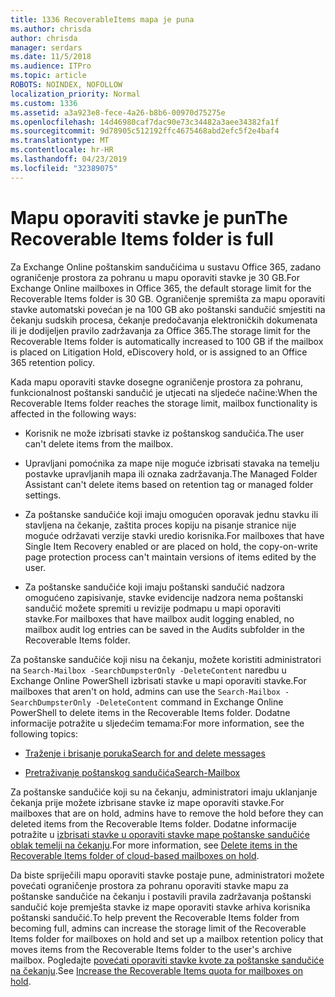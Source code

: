 ```yaml
---
title: 1336 RecoverableItems mapa je puna
ms.author: chrisda
author: chrisda
manager: serdars
ms.date: 11/5/2018
ms.audience: ITPro
ms.topic: article
ROBOTS: NOINDEX, NOFOLLOW
localization_priority: Normal
ms.custom: 1336
ms.assetid: a3a923e8-fece-4a26-b8b6-00970d75275e
ms.openlocfilehash: 14d46980caf7dac90e73c34482a3aee34382fa1f
ms.sourcegitcommit: 9d78905c512192ffc4675468abd2efc5f2e4baf4
ms.translationtype: MT
ms.contentlocale: hr-HR
ms.lasthandoff: 04/23/2019
ms.locfileid: "32389075"
---
```

# <a name="the-recoverable-items-folder-is-full"></a><span data-ttu-id="fa122-102">Mapu oporaviti stavke je pun</span><span class="sxs-lookup"><span data-stu-id="fa122-102">The Recoverable Items folder is full</span></span>

<span data-ttu-id="fa122-103">Za Exchange Online poštanskim sandučićima u sustavu Office 365, zadano ograničenje prostora za pohranu u mapu oporaviti stavke je 30 GB.</span><span class="sxs-lookup"><span data-stu-id="fa122-103">For Exchange Online mailboxes in Office 365, the default storage limit for the Recoverable Items folder is 30 GB.</span></span> <span data-ttu-id="fa122-104">Ograničenje spremišta za mapu oporaviti stavke automatski povećan je na 100 GB ako poštanski sandučić smjestiti na čekanju sudskih procesa, čekanje predočavanja elektroničkih dokumenata ili je dodijeljen pravilo zadržavanja za Office 365.</span><span class="sxs-lookup"><span data-stu-id="fa122-104">The storage limit for the Recoverable Items folder is automatically increased to 100 GB if the mailbox is placed on Litigation Hold, eDiscovery hold, or is assigned to an Office 365 retention policy.</span></span>

<span data-ttu-id="fa122-105">Kada mapu oporaviti stavke dosegne ograničenje prostora za pohranu, funkcionalnost poštanski sandučić je utjecati na sljedeće načine:</span><span class="sxs-lookup"><span data-stu-id="fa122-105">When the Recoverable Items folder reaches the storage limit, mailbox functionality is affected in the following ways:</span></span>

- <span data-ttu-id="fa122-106">Korisnik ne može izbrisati stavke iz poštanskog sandučića.</span><span class="sxs-lookup"><span data-stu-id="fa122-106">The user can't delete items from the mailbox.</span></span>

- <span data-ttu-id="fa122-107">Upravljani pomoćnika za mape nije moguće izbrisati stavaka na temelju postavke upravljanih mapa ili oznaka zadržavanja.</span><span class="sxs-lookup"><span data-stu-id="fa122-107">The Managed Folder Assistant can't delete items based on retention tag or managed folder settings.</span></span>

- <span data-ttu-id="fa122-108">Za poštanske sandučiće koji imaju omogućen oporavak jednu stavku ili stavljena na čekanje, zaštita proces kopiju na pisanje stranice nije moguće održavati verzije stavki uredio korisnika.</span><span class="sxs-lookup"><span data-stu-id="fa122-108">For mailboxes that have Single Item Recovery enabled or are placed on hold, the copy-on-write page protection process can't maintain versions of items edited by the user.</span></span>

- <span data-ttu-id="fa122-109">Za poštanske sandučiće koji imaju poštanski sandučić nadzora omogućeno zapisivanje, stavke evidencije nadzora nema poštanski sandučić možete spremiti u revizije podmapu u mapi oporaviti stavke.</span><span class="sxs-lookup"><span data-stu-id="fa122-109">For mailboxes that have mailbox audit logging enabled, no mailbox audit log entries can be saved in the Audits subfolder in the Recoverable Items folder.</span></span>

<span data-ttu-id="fa122-110">Za poštanske sandučiće koji nisu na čekanju, možete koristiti administratori na `Search-Mailbox -SearchDumpsterOnly -DeleteContent` naredbu u Exchange Online PowerShell izbrisati stavke u mapi oporaviti stavke.</span><span class="sxs-lookup"><span data-stu-id="fa122-110">For mailboxes that aren't on hold, admins can use the `Search-Mailbox -SearchDumpsterOnly -DeleteContent` command in Exchange Online PowerShell to delete items in the Recoverable Items folder.</span></span> <span data-ttu-id="fa122-111">Dodatne informacije potražite u sljedećim temama:</span><span class="sxs-lookup"><span data-stu-id="fa122-111">For more information, see the following topics:</span></span> 

- [<span data-ttu-id="fa122-112">Traženje i brisanje poruka</span><span class="sxs-lookup"><span data-stu-id="fa122-112">Search for and delete messages</span></span>](https://docs.microsoft.com/office365/securitycompliance/search-for-and-delete-messagesadmin-help)

- [<span data-ttu-id="fa122-113">Pretraživanje poštanskog sandučića</span><span class="sxs-lookup"><span data-stu-id="fa122-113">Search-Mailbox</span></span>](https://docs.microsoft.com/powershell/module/exchange/mailboxes/Search-Mailbox)

<span data-ttu-id="fa122-114">Za poštanske sandučiće koji su na čekanju, administratori imaju uklanjanje čekanja prije možete izbrisane stavke iz mape oporaviti stavke.</span><span class="sxs-lookup"><span data-stu-id="fa122-114">For mailboxes that are on hold, admins have to remove the hold before they can deleted items from the Recoverable Items folder.</span></span> <span data-ttu-id="fa122-115">Dodatne informacije potražite u [izbrisati stavke u oporaviti stavke mape poštanske sandučiće oblak temelji na čekanju](https://docs.microsoft.com/office365/securitycompliance/delete-items-in-the-recoverable-items-folder-of-mailboxes-on-hold).</span><span class="sxs-lookup"><span data-stu-id="fa122-115">For more information, see [Delete items in the Recoverable Items folder of cloud-based mailboxes on hold](https://docs.microsoft.com/office365/securitycompliance/delete-items-in-the-recoverable-items-folder-of-mailboxes-on-hold).</span></span>

<span data-ttu-id="fa122-116">Da biste spriječili mapu oporaviti stavke postaje pune, administratori možete povećati ograničenje prostora za pohranu oporaviti stavke mapu za poštanske sandučiće na čekanju i postavili pravila zadržavanja poštanski sandučić koje premješta stavke iz mape oporaviti stavke arhiva korisnika poštanski sandučić.</span><span class="sxs-lookup"><span data-stu-id="fa122-116">To help prevent the Recoverable Items folder from becoming full, admins can increase the storage limit of the Recoverable Items folder for mailboxes on hold and set up a mailbox retention policy that moves items from the Recoverable Items folder to the user's archive mailbox.</span></span> <span data-ttu-id="fa122-117">Pogledajte [povećati oporaviti stavke kvote za poštanske sandučiće na čekanju](https://docs.microsoft.com/office365/securitycompliance/increase-the-recoverable-quota-for-mailboxes-on-hold).</span><span class="sxs-lookup"><span data-stu-id="fa122-117">See [Increase the Recoverable Items quota for mailboxes on hold](https://docs.microsoft.com/office365/securitycompliance/increase-the-recoverable-quota-for-mailboxes-on-hold).</span></span>

